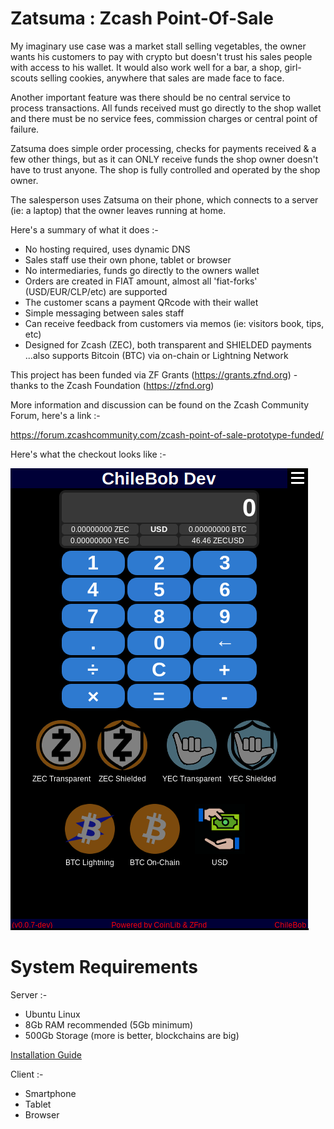 # Zatsuma : Zcash Point-Of-Sale

My imaginary use case was a market stall selling vegetables, the owner wants his customers to pay with crypto but doesn't trust his sales people with access to his wallet. It would also work well for a bar, a shop, girl-scouts selling cookies, anywhere that sales are made face to face.

Another important feature was there should be no central service to process transactions. All funds received must go directly to the shop wallet and there must be no service fees, commission charges or central point of failure.

Zatsuma does simple order processing, checks for payments received & a few other things, but as it can ONLY receive funds the shop owner doesn't have to trust anyone. The shop is fully controlled and operated by the shop owner.

The salesperson uses Zatsuma on their phone, which connects to a server (ie: a laptop) that the owner leaves running at home. 

Here's a summary of what it does :-

- No hosting required, uses dynamic DNS
- Sales staff use their own phone, tablet or browser
- No intermediaries, funds go directly to the owners wallet
- Orders are created in FIAT amount, almost all 'fiat-forks' (USD/EUR/CLP/etc) are supported
- The customer scans a payment QRcode with their wallet
- Simple messaging between sales staff
- Can receive feedback from customers via memos (ie: visitors book, tips, etc)
- Designed for Zcash (ZEC), both transparent and SHIELDED payments
  ...also supports Bitcoin (BTC) via on-chain or Lightning Network

This project has been funded via ZF Grants (https://grants.zfnd.org) - thanks to the Zcash Foundation (https://zfnd.org)

More information and discussion can be found on the Zcash Community Forum, here's a link :-

https://forum.zcashcommunity.com/zcash-point-of-sale-prototype-funded/

Here's what the checkout looks like :-

![alt text](https://raw.githubusercontent.com/ChileBob/Zatsuma/master/screenshots/checkout.png "Zatsuma Checkout")

# System Requirements

Server :-

- Ubuntu Linux 
- 8Gb RAM recommended (5Gb minimum)
- 500Gb Storage (more is better, blockchains are big)

[Installation Guide](https://github.com/ChileBob/Zatsuma/blob/master/INSTALL.md)

Client :-

- Smartphone
- Tablet
- Browser
